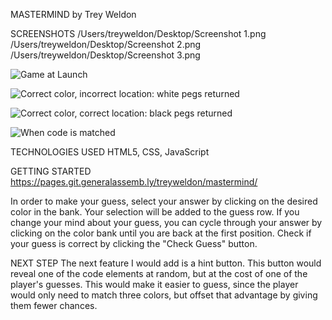 MASTERMIND
by Trey Weldon

SCREENSHOTS
/Users/treyweldon/Desktop/Screenshot 1.png
/Users/treyweldon/Desktop/Screenshot 2.png
/Users/treyweldon/Desktop/Screenshot 3.png





![Game at Launch](https://git.generalassemb.ly/treyweldon/mastermind/blob/main/assets/Screenshot%201.png)

![Correct color, incorrect location: white pegs returned](https://git.generalassemb.ly/treyweldon/mastermind/blob/main/assets/Screenshot%202.png)

![Correct color, correct location: black pegs returned](https://git.generalassemb.ly/treyweldon/mastermind/blob/main/assets/Screenshot%203.png)

![When code is matched](https://git.generalassemb.ly/treyweldon/mastermind/blob/main/assets/Screenshot%204.png)

TECHNOLOGIES USED
HTML5, CSS, JavaScript

GETTING STARTED 
https://pages.git.generalassemb.ly/treyweldon/mastermind/

In order to make your guess, select your answer by clicking on the desired color in the bank. Your selection will be added to the guess row. If you change your mind about your guess, you can cycle through your answer by clicking on the color bank until you are back at the first position. Check if your guess is correct by clicking the "Check Guess" button.

NEXT STEP
The next feature I would add is a hint button. This button would reveal one of the code elements at random, but at the cost of one of the player's guesses. This would make it easier to guess, since the player would only need to match three colors, but offset that advantage by giving them fewer chances.
